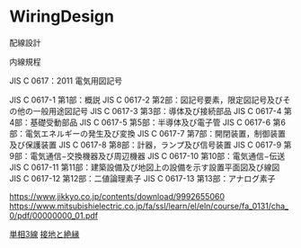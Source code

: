 # WiringDesign
配線設計

内線規程


JIS C 0617：2011 電気用図記号

JIS C 0617-1 第1部：概説 
JIS C 0617-2 第2部：図記号要素，限定図記号及びその他の一般用途図記号 
JIS C 0617-3 第3部：導体及び接続部品 
JIS C 0617-4 第4部：基礎受動部品 
JIS C 0617-5 第5部：半導体及び電子管 
JIS C 0617-6 第6部：電気エネルギーの発生及び変換 
JIS C 0617-7 第7部：開閉装置，制御装置及び保護装置 
JIS C 0617-8 第8部：計器，ランプ及び信号装置 
JIS C 0617-9 第9部：電気通信−交換機器及び周辺機器 
JIS C 0617-10 第10部：電気通信−伝送 
JIS C 0617-11 第11部：建築設備及び地図上の設備を示す設置平面図及び線図 
JIS C 0617-12 第12部：二値論理素子 
JIS C 0617-13 第13部：アナログ素子 

https://www.jikkyo.co.jp/contents/download/9992655060
https://www.mitsubishielectric.co.jp/fa/ssl/learn/el/eln/course/fa_0131/cha_0/pdf/00000000_01.pdf

[単相3線](1-Phase3-WireAC.md)
[接地と絶縁](GroundingAndIsolation.md)
